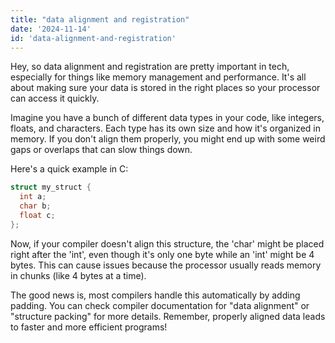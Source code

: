 ```yaml
---
title: "data alignment and registration"
date: '2024-11-14'
id: 'data-alignment-and-registration'
---
```


Hey, so data alignment and registration are pretty important in tech, especially for things like memory management and performance. It's all about making sure your data is stored in the right places so your processor can access it quickly.  

Imagine you have a bunch of different data types in your code, like integers, floats, and characters. Each type has its own size and how it's organized in memory. If you don't align them properly, you might end up with some weird gaps or overlaps that can slow things down. 

Here's a quick example in C:

```c
struct my_struct {
  int a;
  char b;
  float c;
};
```

Now, if your compiler doesn't align this structure, the 'char' might be placed right after the 'int', even though it's only one byte while an 'int' might be 4 bytes.  This can cause issues because the processor usually reads memory in chunks (like 4 bytes at a time). 

The good news is, most compilers handle this automatically by adding padding. You can check compiler documentation for "data alignment" or "structure packing" for more details.  Remember, properly aligned data leads to faster and more efficient programs!
